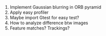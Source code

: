 1. Implement Gaussian blurring in ORB pyramid
2. Apply easy profiler
3. Maybe import Gtest for easy test?
4. How to analyze difference btw images
5. Feature matches? Trackings?
